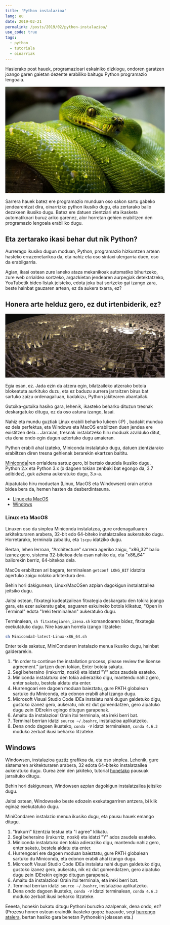 ```yaml
---
title: 'Python instalazioa'
lang: eu
date: 2019-02-21
permalink: /posts/2019/02/python-instalazioa/
use_code: true
tags:
  - python
  - tutoriala
  - oinarriak
---
```


Hasierako post hauek, programazioari eskainiko dizkiogu, ondoren garatzen joango garen gaietan dezente erabiliko baitugu Python programazio lengoaia.


![](/images/python.jpg)


Sarrera hauek batez ere programazio munduan oso sakon sartu gabeko jendearentzat dira, oinarrizko python ikusiko dugu,
 eta zertarako balio dezakeen ikusiko dugu. Batez ere datuen zientziari eta ikasketa automatikoari buruz ariko garenez,
 alor horretan gehien erabiltzen den programazio lengoaia erabiliko dugu.
 
 
 
## Eta zertarako ikasi behar dut nik Python?
 
Aurrerago ikusiko dugun moduan, Python, programazio hizkuntzen artean hasteko errazenetarikoa da, eta nahiz eta oso sintaxi
ulergarria duen, oso da erabilgarria.

Agian, ikasi ostean zure laneko ataza mekanikoak automatiko bihurtzeko, zure web orrialdea sortzeko, argazkietan jendearen 
aurpegiak detektatzeko, YouTubetik bideo listak jeisteko, edota joku bat sortzeko gai izango zara, beste hainbat gauzaren artean,
ez da aukera txarra, ez?


## Honera arte helduz gero, ez dut irtenbiderik, ez?

![](/images/2019/maze.jpg)

Egia esan, ez. Jada ezin da atzera egin, bilatzaileko atzerako botoia blokeatuta aurkituko duzu, eta ez baduzu aurrera jarraitzen
birus bat sartuko zaizu ordenagailuan, badakizu, Python jakitearen abantailak.

Gutxika-gutxika hasiko gara, lehenik, ikasteko beharko dituzun tresnak deskargatuko ditugu, ez da oso astuna izango, lasai.

Nahiz eta mundu guztiak Linux erabili beharko lukeen (:P) , badakit mundua ez dela perfektua, eta Windows eta MacOS erabiltzen duen jendea
ere existitzen dela... Jarraian, tresnak instalatzeko hiru moduak azalduko ditut, eta dena ondo egin dugun aztertuko dugu amaieran.

Python erabili ahal izateko, Miniconda instalatuko dugu, datuen zientziarako erabiltzen diren tresna gehienak berarekin 
ekartzen baititu.

[Miniconda](https://conda.io/en/latest/miniconda.html)|ren orrialdera sartuz gero, bi bertsio daudela ikusiko dugu, Python 2.x
 eta Python 3.x (x dagoen tokian zenbaki bat egongo da, 3.7 adibidez), guk azkena aukeratuko dugu, 3.x-a.

Aipatutako hiru moduetan (Linux, MacOS eta Windowsen) orain arteko bidea bera da, hemen hasten da desberdintasuna.

* [Linux eta MacOS](#linux-eta-macos)
* [Windows](#windows)

### Linux eta MacOS

Linuxen oso da sinplea Miniconda instalatzea, gure ordenagailuaren arkitekturaren arabera, 32-bit edo 64-biteko instalatzailea aukeratuko
dugu. Horretarako, terminala zabaldu, eta `lscpu` idatziko dugu.

Bertan, lehen lerroan, "Architecture" sarrera ageriko zaigu, "x86_32" balio izanez gero, sistema 32-bitekoa dela esan nahiko du, 
eta "x86_64" baliorekin berriz, 64-bitekoa dela.

MacOs erabiltzen ari bagara, terminalean `getconf LONG_BIT` idatzita agertuko zaigu nolako arkitektura den.

Behin hori dakigunean, Linux/MacOSen azpian dagokigun instalatzailea jeitsiko dugu. 

Jaitsi ostean, fitxategi kudeatzailean fitxategia deskargatu den tokira joango gara, eta ezer aukeratu gabe, saguaren eskuineko
botoia klikatuz, "Open in Terminal" edota "Ireki terminalean" aukeratuko dugu.

Terminalean, `sh fitxategiaren_izena.sh` komandoaren bidez, fitxategia exekutatuko dugu. Nire kasuan horrela izango litzateke:

```bash
sh Miniconda3-latest-Linux-x86_64.sh
```

Enter tekla sakatuz, MiniCondaren instalazio menua ikusiko dugu, hainbat galderarekin.

1. “In order to continue the installation process, please review the license agreement.” jartzen duen tokian, Enter botoia sakatu.
2. Segi beheraino (irakurriz, noski) eta idatzi "Y" ados zaudela esateko.
3. Miniconda instalatuko den tokia adieraziko digu, mantendu nahiz gero, enter sakatu, bestela aldatu eta enter.
4. Hurrengoari ere dagoen moduan baieztatu, gure PATH globalean sartuko du Miniconda, eta edonon erabili ahal izango dugu.
5. Microsoft Visual Studio Code IDEa instalatu nahi dugun galdetuko digu, gustoko izanez gero, aukeratu, nik ez dut gomendatzen,
gero aipatuko dugu zein IDErekin egingo ditugun garapenak.
6. Amaitu da instalazioa! Orain itxi terminala, eta ireki berri bat.
7. Terminal berrian idatzi `source ~/.bashrc`, instalazioa aplikatzeko.
8. Dena ondo dagoen ikusteko, `conda -V` idatzi terminalean, `conda 4.6.3` moduko zerbait ikusi beharko litzateke.



## Windows

Windowsen, instalazioa guztiz grafikoa da, eta oso sinplea. Lehenik, gure sistemaren arkitekturaren arabera, 32 edota 64-biteko
 instalatzailea aukeratuko dugu. Gurea zein den jakiteko, tutorial [honetako](https://support.wdc.com/knowledgebase/answer.aspx?ID=9405)
 pausuak jarraituko ditugu.

Behin hori dakigunean, Windowsen azpian dagokigun instalatzailea jeitsiko dugu. 

Jaitsi ostean, Windowseko beste edozein exekutagarriren antzera, bi klik eginaz exekutatuko dugu.


MiniCondaren instalazio menua ikusiko dugu, eta pausu hauek emango ditugu.

1. "Irakurri" lizentzia testua eta "I agree" klikatu.
2. Segi beheraino (irakurriz, noski) eta idatzi "Y" ados zaudela esateko.
3. Miniconda instalatuko den tokia adieraziko digu, mantendu nahiz gero, enter sakatu, bestela aldatu eta enter.
4. Hurrengoari ere dagoen moduan baieztatu, gure PATH globalean sartuko du Miniconda, eta edonon erabili ahal izango dugu.
5. Microsoft Visual Studio Code IDEa instalatu nahi dugun galdetuko digu, gustoko izanez gero, aukeratu, nik ez dut gomendatzen,
gero aipatuko dugu zein IDErekin egingo ditugun garapenak.
6. Amaitu da instalazioa! Orain itxi terminala, eta ireki berri bat.
7. Terminal berrian idatzi `source ~/.bashrc`, instalazioa aplikatzeko.
8. Dena ondo dagoen ikusteko, `conda -V` idatzi terminalean, `conda 4.6.3` moduko zerbait ikusi beharko litzateke.



Eeeeta, honekin bukatu ditugu Pythoni buruzko azalpenak, dena ondo, ez? (Prozesu honen ostean oraindik ikasteko gogoz bazaude,
segi [hurrengo atalera](), bertan hasiko gara benetan Pythonekin jolasean eta.) 